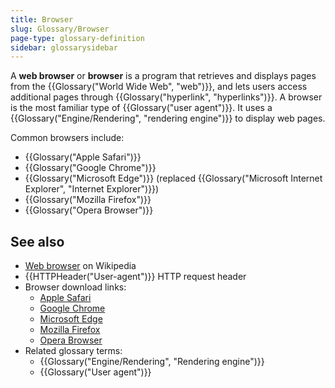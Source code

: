 ```yaml
---
title: Browser
slug: Glossary/Browser
page-type: glossary-definition
sidebar: glossarysidebar
---
```


A **web browser** or **browser** is a program that retrieves and displays pages from the {{Glossary("World Wide Web", "web")}}, and lets users access additional pages through {{Glossary("hyperlink", "hyperlinks")}}. A browser is the most familiar type of {{Glossary("user agent")}}. It uses a {{Glossary("Engine/Rendering", "rendering engine")}} to display web pages.

Common browsers include:

- {{Glossary("Apple Safari")}}
- {{Glossary("Google Chrome")}}
- {{Glossary("Microsoft Edge")}} (replaced {{Glossary("Microsoft Internet Explorer", "Internet Explorer")}})
- {{Glossary("Mozilla Firefox")}}
- {{Glossary("Opera Browser")}}

## See also

- [Web browser](https://en.wikipedia.org/wiki/Web_browser) on Wikipedia
- {{HTTPHeader("User-agent")}} HTTP request header
- Browser download links:
  - [Apple Safari](https://support.apple.com/downloads/safari)
  - [Google Chrome](https://www.google.com/chrome/)
  - [Microsoft Edge](https://www.microsoft.com/en-us/edge)
  - [Mozilla Firefox](https://www.firefox.com/en-US/)
  - [Opera Browser](https://www.opera.com/)
- Related glossary terms:
  - {{Glossary("Engine/Rendering", "Rendering engine")}}
  - {{Glossary("User agent")}}
